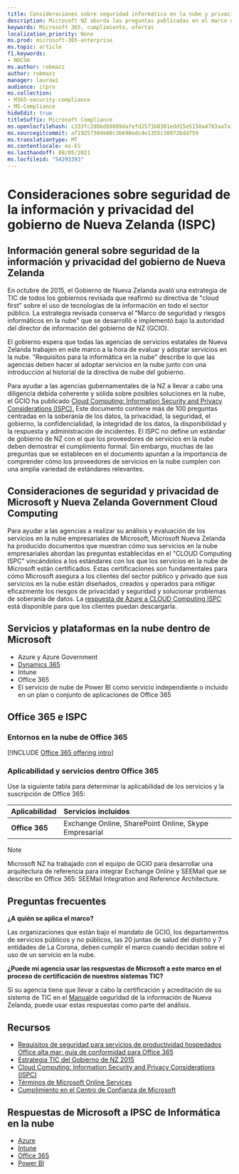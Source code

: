 ```yaml
---
title: Consideraciones sobre seguridad informática en la nube y privacidad del Gobierno de Nueva Zelanda
description: Microsoft NZ aborda las preguntas publicadas en el marco de informática en la nube de Nueva Zelanda.
keywords: Microsoft 365, cumplimiento, ofertas
localization_priority: None
ms.prod: microsoft-365-enterprise
ms.topic: article
f1.keywords:
- NOCSH
ms.author: robmazz
author: robmazz
manager: laurawi
audience: itpro
ms.collection:
- M365-security-compliance
- MS-Compliance
hideEdit: true
titleSuffix: Microsoft Compliance
ms.openlocfilehash: c333fc2d6bdb9889dafefd2571b8381edd15e5158a4783aa7a17cec7ce1bcc7c
ms.sourcegitcommit: af1925730de60c3b698edc4e1355c38972bdd759
ms.translationtype: MT
ms.contentlocale: es-ES
ms.lasthandoff: 08/05/2021
ms.locfileid: "54293393"
---
```

# <a name="new-zealand-government-information-security-and-privacy-considerations-ispc"></a>Consideraciones sobre seguridad de la información y privacidad del gobierno de Nueva Zelanda (ISPC)

## <a name="new-zealand-government-information-security-and-privacy-considerations-overview"></a>Información general sobre seguridad de la información y privacidad del gobierno de Nueva Zelanda

En octubre de 2015, el Gobierno de Nueva Zelanda avaló una estrategia de TIC de todos los gobiernos revisada que reafirmó su directiva de "cloud first" sobre el uso de tecnologías de la información en todo el sector público. La estrategia revisada conserva el "Marco de seguridad y riesgos informáticos en la nube" que se desarrolló e implementó bajo la autoridad del director de información del gobierno de NZ (GCIO).

El gobierno espera que todas las agencias de servicios estatales de Nueva Zelanda trabajen en este marco a la hora de evaluar y adoptar servicios en la nube. "Requisitos para la informática en la nube" describe lo que las agencias deben hacer al adoptar servicios en la nube junto con una introducción al historial de la directiva de nube del gobierno.

Para ayudar a las agencias gubernamentales de la NZ a llevar a cabo una diligencia debida coherente y sólida sobre posibles soluciones en la nube, el GCIO ha publicado [Cloud Computing: Information Security and Privacy Considerations (ISPC).](https://www.digital.govt.nz/dmsdocument/1~cloud-computing-information-security-and-privacy-considerations/html) Este documento contiene más de 100 preguntas centradas en la soberanía de los datos, la privacidad, la seguridad, el gobierno, la confidencialidad, la integridad de los datos, la disponibilidad y la respuesta y administración de incidentes. El ISPC no define un estándar de gobierno de NZ con el que los proveedores de servicios en la nube deben demostrar el cumplimiento formal. Sin embargo, muchas de las preguntas que se establecen en el documento apuntan a la importancia de comprender cómo los proveedores de servicios en la nube cumplen con una amplia variedad de estándares relevantes.

## <a name="microsoft-and-new-zealand-government-cloud-computing-security-and-privacy-considerations"></a>Consideraciones de seguridad y privacidad de Microsoft y Nueva Zelanda Government Cloud Computing

Para ayudar a las agencias a realizar su análisis y evaluación de los servicios en la nube empresariales de Microsoft, Microsoft Nueva Zelanda ha producido documentos que muestran cómo sus servicios en la nube empresariales abordan las preguntas establecidas en el "CLOUD Computing ISPC" vincándolos a los estándares con los que los servicios en la nube de Microsoft están certificados. Estas certificaciones son fundamentales para cómo Microsoft asegura a los clientes del sector público y privado que sus servicios en la nube están diseñados, creados y operados para mitigar eficazmente los riesgos de privacidad y seguridad y solucionar problemas de soberanía de datos. La [respuesta de Azure a CLOUD Computing ISPC](https://azure.microsoft.com/resources/microsoft-azure-response-to-nz-gcio-cloud-computing-information-security-privacy-considerations/) está disponible para que los clientes puedan descargarla.

## <a name="microsoft-in-scope-cloud-platforms--services"></a>Servicios y plataformas en la nube dentro de Microsoft 

- Azure y Azure Government
- [Dynamics 365](https://aka.ms/d365-compliance-list)
- Intune
- Office 365
- El servicio de nube de Power BI como servicio independiente o incluido en un plan o conjunto de aplicaciones de Office 365

## <a name="office-365-and-ispc"></a>Office 365 e ISPC

### <a name="office-365-cloud-environments"></a>Entornos en la nube de Office 365

[!INCLUDE [Office 365 offering intro](../includes/o365-offering-introduction.md)]

### <a name="office-365-applicability-and-in-scope-services"></a>Aplicabilidad y servicios dentro Office 365

Use la siguiente tabla para determinar la aplicabilidad de los servicios y la suscripción de Office 365:

| **Aplicabilidad** | **Servicios incluidos** |
|:------------------|:----------------------|
| **Office 365** | Exchange Online, SharePoint Online, Skype Empresarial |

>[!Note]
>Microsoft NZ ha trabajado con el equipo de GCIO para desarrollar una arquitectura de referencia para integrar Exchange Online y SEEMail que se describe en Office 365: SEEMail Integration and Reference Architecture.

## <a name="frequently-asked-questions"></a>Preguntas frecuentes

**¿A quién se aplica el marco?**

Las organizaciones que están bajo el mandato de GCIO, los departamentos de servicios públicos y no públicos, las 20 juntas de salud del distrito y 7 entidades de La Corona, deben cumplir el marco cuando decidan sobre el uso de un servicio en la nube.

**¿Puede mi agencia usar las respuestas de Microsoft a este marco en el proceso de certificación de nuestros sistemas TIC?**

Si su agencia tiene que llevar a cabo la certificación y acreditación de su sistema de TIC en el [Manual](https://go.microsoft.com/fwlink/p/?linkid=2099496)de seguridad de la información de Nueva Zelanda, puede usar estas respuestas como parte del análisis.

## <a name="resources"></a>Recursos

- [Requisitos de seguridad para servicios de productividad hospedados Office alta mar: guía de conformidad para Office 365](https://aka.ms/o365-gcio-conformance-guidance)
- [Estrategia TIC del Gobierno de NZ 2015](https://www.ict.govt.nz/strategy-and-action-plan/strategy/)
- [Cloud Computing: Information Security and Privacy Considerations (ISPC)](https://www.digital.govt.nz/standards-and-guidance/technology-and-architecture/cloud-services/)
- [Términos de Microsoft Online Services](https://aka.ms/Online-Services-Terms)
- [Cumplimiento en el Centro de Confianza de Microsoft](https://www.microsoft.com/trust-center/compliance/compliance-overview)

## <a name="microsoft-responses-to-cloud-computing-ipsc"></a>Respuestas de Microsoft a IPSC de Informática en la nube

- [Azure](https://aka.ms/Azure-NZ-response)
- [Intune](https://aka.ms/Intune-NZ-response)
- [Office 365](https://aka.ms/O365-NZ-Response)
- [Power BI](https://download.microsoft.com/download/5/1/7/51726B9B-2E76-49C4-9D4F-A36BF025CB93/Response-to-GCIO-105-questions-Power-BI.pdf)
